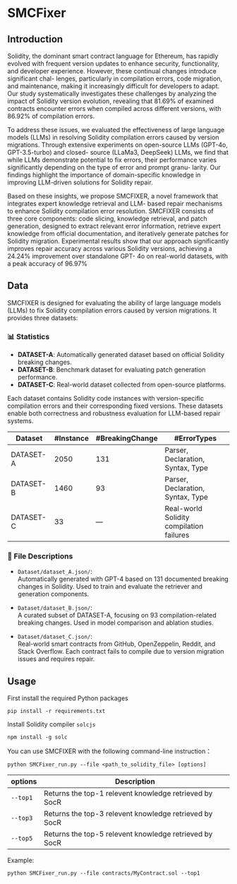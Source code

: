 # SMCFixer
## Introduction
Solidity, the dominant smart contract language for
Ethereum, has rapidly evolved with frequent version updates
to enhance security, functionality, and developer experience.
However, these continual changes introduce significant chal-
lenges, particularly in compilation errors, code migration, and
maintenance, making it increasingly difficult for developers to
adapt. Our study systematically investigates these challenges by
analyzing the impact of Solidity version evolution, revealing that
81.69% of examined contracts encounter errors when compiled
across different versions, with 86.92% of compilation errors.

To address these issues, we evaluated the effectiveness of large
language models (LLMs) in resolving Solidity compilation errors
caused by version migrations. Through extensive experiments
on open-source LLMs (GPT-4o, GPT-3.5-turbo) and closed-
source (LLaMa3, DeepSeek) LLMs, we find that while LLMs
demonstrate potential to fix errors, their performance varies
significantly depending on the type of error and prompt granu-
larity. Our findings highlight the importance of domain-specific
knowledge in improving LLM-driven solutions for Solidity repair.

Based on these insights, we propose SMCFIXER, a novel
framework that integrates expert knowledge retrieval and LLM-
based repair mechanisms to enhance Solidity compilation error
resolution. SMCFIXER consists of three core components: code
slicing, knowledge retrieval, and patch generation, designed to
extract relevant error information, retrieve expert knowledge
from official documentation, and iteratively generate patches for
Solidity migration. Experimental results show that our approach
significantly improves repair accuracy across various Solidity
versions, achieving a 24.24% improvement over standalone GPT-
4o on real-world datasets, with a peak accuracy of 96.97%

## Data
SMCFIXER is designed for evaluating the ability of large language models (LLMs) to fix Solidity compilation errors caused by version migrations. It provides three datasets:

### 📊 Statistics
- **DATASET-A**: Automatically generated dataset based on official Solidity breaking changes.
- **DATASET-B**: Benchmark dataset for evaluating patch generation performance.
- **DATASET-C**: Real-world dataset collected from open-source platforms.

Each dataset contains Solidity code instances with version-specific compilation errors and their corresponding fixed versions. These datasets enable both correctness and robustness evaluation for LLM-based repair systems.

| Dataset    | #Instance | #BreakingChange | #ErrorTypes                              |
|------------|-----------|------------------|-------------------------------------------|
| DATASET-A  | 2050      | 131              | Parser, Declaration, Syntax, Type         |
| DATASET-B  | 1460      | 93               | Parser, Declaration, Syntax, Type         |
| DATASET-C  | 33        | —                | Real-world Solidity compilation failures  |

### 📂 File Descriptions
- `Dataset/dataset_A.json/`:  
  Automatically generated with GPT-4 based on 131 documented breaking changes in Solidity. Used to train and evaluate the retriever and generation components.

- `Dataset/dataset_B.json/`:  
  A curated subset of DATASET-A, focusing on 93 compilation-related breaking changes. Used in model comparison and ablation studies.

- `Dataset/dataset_C.json/`:  
  Real-world smart contracts from GitHub, OpenZeppelin, Reddit, and Stack Overflow. Each contract fails to compile due to version migration issues and requires repair.


## Usage
First install the required Python packages

    pip install -r requirements.txt

Install Solidity compiler `solcjs`

    npm install -g solc

You can use SMCFIXER with the following command-line instruction：

    python SMCFixer_run.py --file <path_to_solidity_file> [options]

| options   | Description |
| ------ | ---- | 
| `--top1`   | Returns the top-1 relevent knowledge retrieved by SocR   |
| `--top3`   | Returns the top-3 relevent knowledge retrieved by SocR   |
| `--top5`   | Returns the top-5 relevent knowledge retrieved by SocR   |

Example:

    python SMCFixer_run.py --file contracts/MyContract.sol --top1





